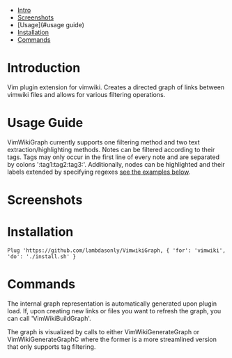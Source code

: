 - [Intro](#introduction)
- [Screenshots](#screenshots)
- [Usage](#usage guide)
- [Installation](#installation)
- [Commands](#commands)

# Introduction
Vim plugin extension for vimwiki. Creates a directed graph of links between vimwiki files and
allows for various filtering operations.

# Usage Guide
VimWikiGraph currently supports one filtering method and two text extraction/highlighting methods.
Notes can be filtered according to their tags. Tags may only occur in the first line of every note
and are separated by colons ':tag1:tag2:tag3:'. Additionally, nodes can be highlighted and their
labels extended by specifying regexes [see the examples below](#screenshots).

# Screenshots

# Installation
```
Plug 'https://github.com/lambdasonly/VimwikiGraph, { 'for': 'vimwiki', 'do': './install.sh' }
```

# Commands
The internal graph representation is automatically generated upon plugin load. If, upon creating new links or files you want to refresh the graph, you can call 'VimWikiBuildGraph'.

The graph is visualized by calls to either
VimWikiGenerateGraph or VimWikiGenerateGraphC where the former is a more streamlined version that only supports tag filtering.
